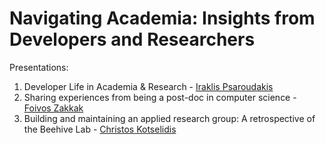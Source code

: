 # Navigating Academia: Insights from Developers and Researchers

Presentations:

1. Developer Life in Academia & Research - [Iraklis Psaroudakis](https://www.kingherc.com/)
2. Sharing experiences from being a post-doc in computer science - [Foivos Zakkak](https://foivos.zakkak.net/)
3. Building and maintaining an applied research group: A retrospective of the Beehive Lab - [Christos Kotselidis](https://www.kotselidis.net/)